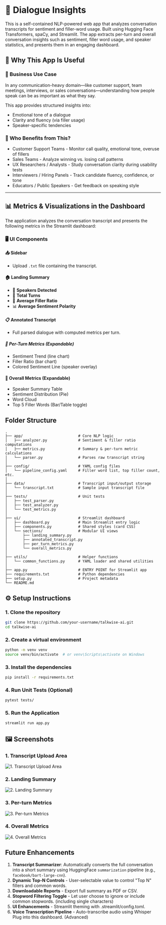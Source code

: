 # 💬 Dialogue Insights

This is a self-contained NLP-powered web app that analyzes conversation transcripts for sentiment and filler-word usage. Built using Hugging Face Transformers, spaCy, and Streamlit. The app extracts per-turn and overall conversation insights such as sentiment, filler word usage, and speaker statistics, and presents them in an engaging dashboard.

## 💼 Why This App Is Useful
### 📌 Business Use Case
In any communication-heavy domain—like customer support, team meetings, interviews, or sales conversations—understanding how people speak can be as important as what they say.

This app provides structured insights into:

- Emotional tone of a dialogue
- Clarity and fluency (via filler usage)
- Speaker-specific tendencies

### 🎯 Who Benefits from This?
- Customer Support Teams	- Monitor call quality, emotional tone, overuse of fillers
- Sales Teams	- Analyze winning vs. losing call patterns
- UX Researchers / Analysts	- Study conversation clarity during usability tests
- Interviewers / Hiring Panels	- Track candidate fluency, confidence, or tone
- Educators / Public Speakers	- Get feedback on speaking style

---

## 📊 Metrics & Visualizations in the Dashboard
The application analyzes the conversation transcript and presents the following metrics in the Streamlit dashboard:

### 🖥️ UI Components

#### 📤 Sidebar
- Upload `.txt` file containing the transcript.

#### 🏠 Landing Summary
- 👥 **Speakers Detected**
- 📄 **Total Turns**
- 💬 **Average Filler Ratio**
- 📊 **Average Sentiment Polarity**

#### 📋 Annotated Transcript
- Full parsed dialogue with computed metrics per turn.

##### 🔽 Per-Turn Metrics (Expandable)
- Sentiment Trend (line chart)
- Filler Ratio (bar chart)
- Colored Sentiment Line (speaker overlay)

#### 🔽 Overall Metrics (Expandable)
- Speaker Summary Table
- Sentiment Distribution (Pie)
- Word Cloud
- Top 5 Filler Words (Bar/Table toggle)

## Folder Structure
```
.
├── app/                         # Core NLP logic
│   ├── analyzer.py              # Sentiment & filler ratio computations
│   ├── metrics.py               # Summary & per-turn metric calculations
│   └── parser.py                # Parses raw transcript string
│
├── config/                      # YAML config files
│   └── pipeline_config.yaml     # Filler word list, top filler count, etc.
│
├── data/                        # Transcript input/output storage
│   └── transcript.txt           # Sample input transcript file
│
├── tests/                       # Unit tests
│   ├── test_parser.py
│   ├── test_analyzer.py
│   └── test_metrics.py
│
├── ui/                          # Streamlit dashboard
│   ├── dashboard.py             # Main Streamlit entry logic
│   ├── components.py            # Shared styles (card CSS)
│   └── sections/                # Modular UI views
│       ├── landing_summary.py
│       ├── annotated_transcript.py
│       ├── per_turn_metrics.py
│       └── overall_metrics.py
│
├── utils/                       # Helper functions
│   └── common_functions.py      # YAML loader and shared utilities
│
├── app.py                       # ENTRY POINT for Streamlit app
├── requirements.txt             # Python dependencies
├── setup.py                     # Project metadata
└── README.md                    
```

## ⚙️ Setup Instructions

### 1. Clone the repository
```bash
git clone https://github.com/your-username/talkwise-ai.git
cd talkwise-ai
```
### 2. Create a virtual environment
```bash
python -m venv venv
source venv/bin/activate  # or venv\Scripts\activate on Windows
```
### 3. Install the dependencies
```bash
pip install -r requirements.txt
```
### 4. Run Unit Tests (Optional)
```bash
pytest tests/
```
### 5. Run the Application
```bash
streamlit run app.py
```

## 🖼️ Screenshots

### 1. Transcript Upload Area
![1. Transcript Upload Area](screenshots/upload_page.png)

### 2. Landing Summary
![2. Landing Summary](screenshots/landing_summary.png)

### 3. Per-turn Metrics
![3. Per-turn Metrics](screenshots/per_turn_metrics.png)

### 4. Overall Metrics
![4. Overall Metrics](screenshots/overall_metrics.png)


## Future Enhancements
1. **Transcript Summarizer**: Automatically converts the full conversation into a short summary using HuggingFace `summarization` pipeline (e.g., `facebook/bart-large-cnn`).
2. **Dynamic Top-N Controls** - User-selectable value to control "Top N" fillers and common words.
3. **Downloadable Reports** - Export full summary as PDF or CSV.
4. **Stopword Filtering Toggle** - Let user choose to ignore or include common stopwords. (including single characters)
5. **UI Enhancements** - Streamlit theming with .streamlit/config.toml.
6. **Voice Transcription Pipeline** - Auto-transcribe audio using Whisper Plug into this dashboard. (Advanced)
